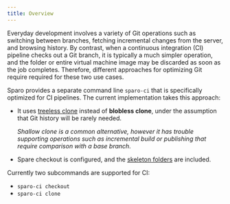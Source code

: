 ```yaml
---
title: Overview
---
```


Everyday development involves a variety of Git operations such as switching between branches, fetching incremental changes from the server, and browsing history.  By contrast, when a continuous integration (CI) pipeline checks out a Git branch, it is typically a much simpler operation, and the folder or entire virtual machine image may be discarded as soon as the job completes.  Therefore, different approaches for optimizing Git require required for these two use cases.

Sparo provides a separate command line `sparo-ci` that is specifically optimized for CI pipelines.  The current implementation takes this approach:

- It uses [treeless clone](https://github.blog/2020-12-21-get-up-to-speed-with-partial-clone-and-shallow-clone/) instead of **blobless clone**, under the assumption that Git history will be rarely needed.

  _Shallow clone is a common alternative, however it has trouble supporting operations such as incremental build or publishing that require comparison with a base branch._

- Spare checkout is configured, and the [skeleton folders](../reference/skeleton_folders.md) are included.

Currently two subcommands are supported for CI:

- `sparo-ci checkout`
- `sparo-ci clone`

